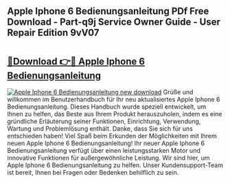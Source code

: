 ## Apple Iphone 6 Bedienungsanleitung PDf Free Download - Part-q9j Service Owner Guide - User Repair Edition 9vV07

# <h2><a href="http://df0tsgm.blite.top/?on=Apple+Iphone+6+Bedienungsanleitung">🔗Download 👉🔴 Apple Iphone 6 Bedienungsanleitung</a></h2>

[![Apple Iphone 6 Bedienungsanleitung new download](https://i.imgur.com/lujVjoI.png)](http://df0tsgm.blite.top/?on=Apple+Iphone+6+Bedienungsanleitung)
Grüße und willkommen im Benutzerhandbuch für Ihr neu aktualisiertes Apple Iphone 6 Bedienungsanleitung. Dieses Handbuch wurde speziell entwickelt, um Ihnen zu helfen, das Beste aus Ihrem Produkt herauszuholen, indem es eine gründliche Erläuterung seiner Funktionen, Einrichtung, Verwendung, Wartung und Problemlösung enthält. Danke, dass Sie sich für uns entschieden haben! Viel Spaß beim Erkunden der Möglichkeiten mit Ihrem neuen Apple Iphone 6 Bedienungsanleitung! Ihr neuer Apple Iphone 6 Bedienungsanleitung verfügt über einen leistungsstarken Motor und innovative Funktionen für außergewöhnliche Leistung. Wir sind hier, um Apple Iphone 6 Bedienungsanleitung zu helfen. Unser Kundensupport-Team ist bereit, Ihnen bei Fragen oder Bedenken behilflich zu sein.
